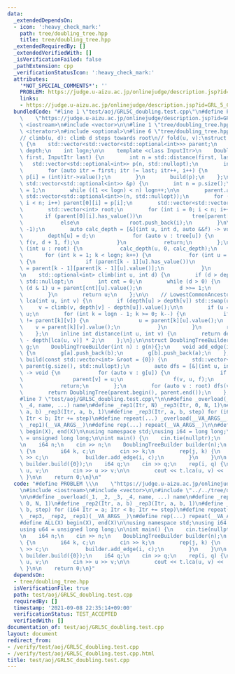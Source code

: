 ```yaml
---
data:
  _extendedDependsOn:
  - icon: ':heavy_check_mark:'
    path: tree/doubling_tree.hpp
    title: tree/doubling_tree.hpp
  _extendedRequiredBy: []
  _extendedVerifiedWith: []
  _isVerificationFailed: false
  _pathExtension: cpp
  _verificationStatusIcon: ':heavy_check_mark:'
  attributes:
    '*NOT_SPECIAL_COMMENTS*': ''
    PROBLEM: https://judge.u-aizu.ac.jp/onlinejudge/description.jsp?id=GRL_5_C
    links:
    - https://judge.u-aizu.ac.jp/onlinejudge/description.jsp?id=GRL_5_C
  bundledCode: "#line 1 \"test/aoj/GRL5C_doubling.test.cpp\"\n#define PROBLEM \\\n\
    \    \"https://judge.u-aizu.ac.jp/onlinejudge/description.jsp?id=GRL_5_C\"\n#include\
    \ <iostream>\n#include <vector>\n\n#line 1 \"tree/doubling_tree.hpp\"\n\n\n#include\
    \ <iterator>\n#include <optional>\n#line 6 \"tree/doubling_tree.hpp\"\n\n// 0-indexed\n\
    // climb(u, d): climb d steps towards root\n// fold(u, v):\nstruct DoublingTree\
    \ {\n    std::vector<std::vector<std::optional<int>>> parent;\n    std::vector<int>\
    \ depth;\n    int logn;\n\n    template <class InputItr>\n    DoublingTree(InputItr\
    \ first, InputItr last) {\n        int n = std::distance(first, last);\n     \
    \   std::vector<std::optional<int>> p(n, std::nullopt);\n        int i = 0;\n\
    \        for (auto itr = first; itr != last; itr++, i++) {\n            if (itr->has_value())\
    \ p[i] = (int)itr->value();\n        }\n        build(p);\n    };\n    void build(const\
    \ std::vector<std::optional<int>> &p) {\n        int n = p.size();\n        logn\
    \ = 1;\n        while ((1 << logn) < n) logn++;\n\n        parent.assign(logn,\
    \ std::vector<std::optional<int>>(n, std::nullopt));\n        for (int i = 0;\
    \ i < n; i++) parent[0][i] = p[i];\n        std::vector<std::vector<int>> tree(n);\n\
    \        std::vector<int> root;\n        for (int i = 0; i < n; i++) {\n     \
    \       if (parent[0][i].has_value())\n                tree[parent[0][i].value()].push_back(i);\n\
    \            else\n                root.push_back(i);\n        }\n\n        depth.assign(n,\
    \ -1);\n        auto calc_depth = [&](int u, int d, auto &&f) -> void {\n    \
    \        depth[u] = d;\n            for (auto v : tree[u]) {\n               \
    \ f(v, d + 1, f);\n            }\n            return;\n        };\n        for\
    \ (int u : root) {\n            calc_depth(u, 0, calc_depth);\n        }\n\n \
    \       for (int k = 1; k < logn; k++) {\n            for (int u = 0; u < n; u++)\
    \ {\n                if (parent[k - 1][u].has_value())\n                    parent[k][u]\
    \ = parent[k - 1][parent[k - 1][u].value()];\n            }\n        }\n    };\n\
    \n    std::optional<int> climb(int u, int d) {\n        if (d > depth[u]) return\
    \ std::nullopt;\n        int cnt = 0;\n        while (d > 0) {\n            if\
    \ (d & 1) u = parent[cnt][u].value();\n            d >>= 1;\n            cnt++;\n\
    \        }\n        return u;\n    };\n\n    // LowestCommonAncestor\n    int\
    \ lca(int u, int v) {\n        if (depth[u] > depth[v]) std::swap(u, v);\n   \
    \     v = climb(v, depth[v] - depth[u]).value();\n\n        if (u == v) return\
    \ u;\n        for (int k = logn - 1; k >= 0; k--) {\n            if (parent[k][u]\
    \ != parent[k][v]) {\n                u = parent[k][u].value();\n            \
    \    v = parent[k][v].value();\n            }\n        }\n        return parent[0][u].value();\n\
    \    };\n    inline int distance(int u, int v) {\n        return depth[u] + depth[v]\
    \ - depth[lca(u, v)] * 2;\n    };\n};\n\nstruct DoublingTreeBuilder {\n    std::vector<std::vector<int>>\
    \ g;\n    DoublingTreeBuilder(int n) : g(n){};\n    void add_edge(int a, int b)\
    \ {\n        g[a].push_back(b);\n        g[b].push_back(a);\n    };\n    DoublingTree\
    \ build(const std::vector<int> &root = {0}) {\n        std::vector<std::optional<int>>\
    \ parent(g.size(), std::nullopt);\n        auto dfs = [&](int u, int p, auto &&f)\
    \ -> void {\n            for (auto v : g[u]) {\n                if (v == p) continue;\n\
    \                parent[v] = u;\n                f(v, u, f);\n            }\n\
    \            return;\n        };\n        for (auto v : root) dfs(v, -1, dfs);\n\
    \        return DoublingTree(parent.begin(), parent.end());\n    };\n};\n\n\n\
    #line 7 \"test/aoj/GRL5C_doubling.test.cpp\"\n\n#define _overload(_1, _2, _3,\
    \ _4, name, ...) name\n#define _rep1(Itr, N) _rep3(Itr, 0, N, 1)\n#define _rep2(Itr,\
    \ a, b) _rep3(Itr, a, b, 1)\n#define _rep3(Itr, a, b, step) for (i64 Itr = a;\
    \ Itr < b; Itr += step)\n#define repeat(...) _overload(__VA_ARGS__, _rep3, _rep2,\
    \ _rep1)(__VA_ARGS__)\n#define rep(...) repeat(__VA_ARGS__)\n\n#define ALL(X)\
    \ begin(X), end(X)\n\nusing namespace std;\nusing i64 = long long;\nusing u64\
    \ = unsigned long long;\n\nint main() {\n    cin.tie(nullptr);\n    ios::sync_with_stdio(false);\n\
    \n    i64 n;\n    cin >> n;\n    DoublingTreeBuilder builder(n);\n    rep(i, n)\
    \ {\n        i64 k, c;\n        cin >> k;\n        rep(j, k) {\n            cin\
    \ >> c;\n            builder.add_edge(i, c);\n        }\n    }\n\n    auto t =\
    \ builder.build({0});\n    i64 q;\n    cin >> q;\n    rep(i, q) {\n        i64\
    \ u, v;\n        cin >> u >> v;\n\n        cout << t.lca(u, v) << '\\n';\n   \
    \ }\n\n    return 0;\n}\n"
  code: "#define PROBLEM \\\n    \"https://judge.u-aizu.ac.jp/onlinejudge/description.jsp?id=GRL_5_C\"\
    \n#include <iostream>\n#include <vector>\n\n#include \"../../tree/doubling_tree.hpp\"\
    \n\n#define _overload(_1, _2, _3, _4, name, ...) name\n#define _rep1(Itr, N) _rep3(Itr,\
    \ 0, N, 1)\n#define _rep2(Itr, a, b) _rep3(Itr, a, b, 1)\n#define _rep3(Itr, a,\
    \ b, step) for (i64 Itr = a; Itr < b; Itr += step)\n#define repeat(...) _overload(__VA_ARGS__,\
    \ _rep3, _rep2, _rep1)(__VA_ARGS__)\n#define rep(...) repeat(__VA_ARGS__)\n\n\
    #define ALL(X) begin(X), end(X)\n\nusing namespace std;\nusing i64 = long long;\n\
    using u64 = unsigned long long;\n\nint main() {\n    cin.tie(nullptr);\n    ios::sync_with_stdio(false);\n\
    \n    i64 n;\n    cin >> n;\n    DoublingTreeBuilder builder(n);\n    rep(i, n)\
    \ {\n        i64 k, c;\n        cin >> k;\n        rep(j, k) {\n            cin\
    \ >> c;\n            builder.add_edge(i, c);\n        }\n    }\n\n    auto t =\
    \ builder.build({0});\n    i64 q;\n    cin >> q;\n    rep(i, q) {\n        i64\
    \ u, v;\n        cin >> u >> v;\n\n        cout << t.lca(u, v) << '\\n';\n   \
    \ }\n\n    return 0;\n}"
  dependsOn:
  - tree/doubling_tree.hpp
  isVerificationFile: true
  path: test/aoj/GRL5C_doubling.test.cpp
  requiredBy: []
  timestamp: '2021-09-08 22:35:14+09:00'
  verificationStatus: TEST_ACCEPTED
  verifiedWith: []
documentation_of: test/aoj/GRL5C_doubling.test.cpp
layout: document
redirect_from:
- /verify/test/aoj/GRL5C_doubling.test.cpp
- /verify/test/aoj/GRL5C_doubling.test.cpp.html
title: test/aoj/GRL5C_doubling.test.cpp
---
```

